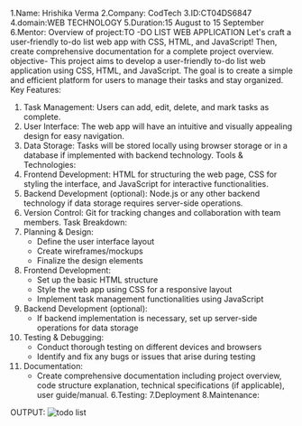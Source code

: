 1.Name: Hrishika Verma
2.Company: CodTech 
3.ID:CT04DS6847
4.domain:WEB TECHNOLOGY
5.Duration:15 August to 15 September
6.Mentor: 
Overview of project:TO -DO LIST WEB APPLICATION 
Let's craft a user-friendly to-do list web app with CSS, HTML, and 
JavaScript! Then, create comprehensive documentation for a 
complete project overview. 
objective-
This project aims to develop a user-friendly to-do list web application using CSS, HTML, and JavaScript. The goal is to create a simple and efficient platform for users to manage their tasks and stay organized.
Key Features:
1. Task Management: Users can add, edit, delete, and mark tasks as complete.
2. User Interface: The web app will have an intuitive and visually appealing design for easy navigation.
3. Data Storage: Tasks will be stored locally using browser storage or in a database if implemented with backend technology.
Tools &amp; Technologies:
1. Frontend Development: HTML for structuring the web page, CSS for styling the interface, and JavaScript for interactive functionalities.
2. Backend Development (optional): Node.js or any other backend technology if data storage requires server-side operations.
3. Version Control: Git for tracking changes and collaboration with team members.
Task Breakdown:
1. Planning &amp; Design:
   - Define the user interface layout
   - Create wireframes/mockups
   - Finalize the design elements
2. Frontend Development:
   - Set up the basic HTML structure
   - Style the web app using CSS for a responsive layout
   - Implement task management functionalities using JavaScript
3. Backend Development (optional):
   - If backend implementation is necessary, set up server-side operations for data storage
4. Testing &amp; Debugging:
   - Conduct thorough testing on different devices and browsers
   - Identify and fix any bugs or issues that arise during testing
5. Documentation:
   	- Create comprehensive documentation including project overview, code structure explanation,
     technical specifications (if applicable), user guide/manual.
6.Testing:
7.Deployment
8.Maintenance:

OUTPUT:
![todo list](https://github.com/user-attachments/assets/834bd74e-db21-4437-a709-5a1ec936cfae)




